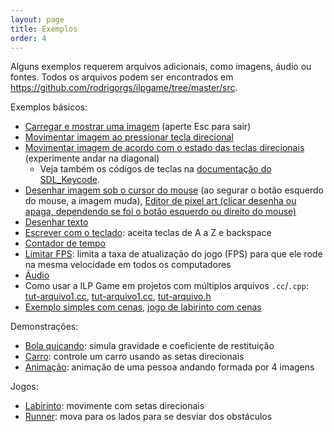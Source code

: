 ```yaml
---
layout: page
title: Exemplos
order: 4
---
```


Alguns exemplos requerem arquivos adicionais, como imagens, áudio ou fontes. Todos os arquivos podem ser encontrados em <https://github.com/rodrigorgs/ilpgame/tree/master/src>.

Exemplos básicos:

- [Carregar e mostrar uma imagem](src/tut-imagem.cc) (aperte Esc para sair)
- [Movimentar imagem ao pressionar tecla direcional](src/tut-keypress.cc)
- [Movimentar imagem de acordo com o estado das teclas direcionais](src/tut-keystate.cc) (experimente andar na diagonal)
  + Veja também os códigos de teclas na [documentação do SDL_Keycode](src/https://wiki.libsdl.org/SDL_Keycode).
- [Desenhar imagem sob o cursor do mouse](src/tut-mouse.cc) (ao segurar o botão esquerdo do mouse, a imagem muda), [Editor de pixel art (clicar desenha ou apaga, dependendo se foi o botão esquerdo ou direito do mouse)](src/tut-pixel-art.cc)
- [Desenhar texto](src/tut-texto.cc)
- [Escrever com o teclado](src/tut-escreve.cc): aceita teclas de A a Z e backspace
- [Contador de tempo](src/tut-timer.cc)
- [Limitar FPS](src/tut-limitfps.cc): limita a taxa de atualização do jogo (FPS) para que ele rode na mesma velocidade em todos os computadores
- [Áudio](src/tut-audio.cc)
- Como usar a ILP Game em projetos com múltiplos arquivos `.cc`/`.cpp`: [tut-arquivo1.cc](src/tut-arquivo1.cc), [tut-arquivo1.cc](src/tut-arquivo1.cc), [tut-arquivo.h](src/tut-arquivo.h)
- [Exemplo simples com cenas](src/tut-cena.cc), [jogo de labirinto com cenas](src/jogo-labirinto-cena.cc)

Demonstrações:

- [Bola quicando](src/demo-quica.cc): simula gravidade e coeficiente de restituição
- [Carro](src/demo-carro.cc): controle um carro usando as setas direcionais
- [Animação](src/demo-anima.cc): animação de uma pessoa andando formada por 4 imagens

Jogos:

- [Labirinto](src/jogo-labirinto.cc): movimente com setas direcionais
- [Runner](src/jogo-runner.cc): mova para os lados para se desviar dos obstáculos

